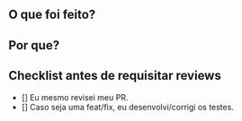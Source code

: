## O que foi feito?

## Por que?

## Checklist antes de requisitar reviews
- [] Eu mesmo revisei meu PR.
- [] Caso seja uma feat/fix, eu desenvolvi/corrigi os testes.